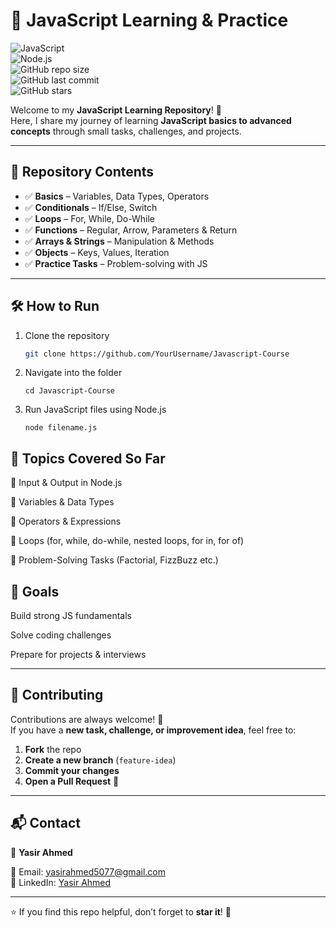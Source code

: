 # 🚀 JavaScript Learning & Practice  

![JavaScript](https://img.shields.io/badge/JavaScript-ES6+-yellow?logo=javascript)  
![Node.js](https://img.shields.io/badge/Node.js-runtime-green?logo=node.js)  
![GitHub repo size](https://img.shields.io/github/repo-size/YasirAhmed2/Javascript-Course)  
![GitHub last commit](https://img.shields.io/github/last-commit/YasirAhmed2/Javascript-Course)  
![GitHub stars](https://img.shields.io/github/stars/YasirAhmed2/Javascript-Course?style=social)  

Welcome to my **JavaScript Learning Repository**! 🎯  
Here, I share my journey of learning **JavaScript basics to advanced concepts** through small tasks, challenges, and projects.  

---

## 📂 Repository Contents  

- ✅ **Basics** – Variables, Data Types, Operators  
- ✅ **Conditionals** – If/Else, Switch  
- ✅ **Loops** – For, While, Do-While  
- ✅ **Functions** – Regular, Arrow, Parameters & Return  
- ✅ **Arrays & Strings** – Manipulation & Methods  
- ✅ **Objects** – Keys, Values, Iteration  
- ✅ **Practice Tasks** – Problem-solving with JS  

---

## 🛠️ How to Run  

1. Clone the repository  

   ```bash
   git clone https://github.com/YourUsername/Javascript-Course
2. Navigate into the folder

    ```
    cd Javascript-Course
3. Run JavaScript files using Node.js

    ```
    node filename.js
## 📖 Topics Covered So Far

🔹 Input & Output in Node.js

🔹 Variables & Data Types

🔹 Operators & Expressions

🔹 Loops (for, while, do-while, nested loops, for in, for of)

🔹 Problem-Solving Tasks (Factorial, FizzBuzz etc.)

## 🎯 Goals

Build strong JS fundamentals

Solve coding challenges

Prepare for projects & interviews

---

## 🤝 Contributing  

Contributions are always welcome! 🎉  
If you have a **new task, challenge, or improvement idea**, feel free to:  

1. **Fork** the repo  
2. **Create a new branch** (`feature-idea`)  
3. **Commit your changes**  
4. **Open a Pull Request** 🚀  

---

## 📬 Contact  

👤 **Yasir Ahmed**  

📧 Email: [yasirahmed5077@gmail.com](mailto:yasirahmed5077@gmail.com)  
🔗 LinkedIn: [Yasir Ahmed](https://www.linkedin.com/in/yasir-ahmed-08a338213/)  

---

⭐ If you find this repo helpful, don’t forget to **star it**! 🌟  

